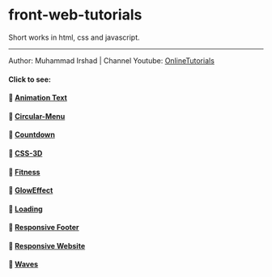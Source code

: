 # front-web-tutorials
Short works in html, css and javascript.

---
Author: Muhammad Irshad | Channel Youtube: [OnlineTutorials](https://www.youtube.com/c/OnlineTutorials4Designers)
#### Click to see:
#### 🚀 [Animation Text](https://front-web-tutorials.vercel.app/Animation-Text/main.html)
#### 🚀 [Circular-Menu](https://front-web-tutorials.vercel.app/Circular-Menu/main.html)
#### 🚀 [Countdown](https://front-web-tutorials.vercel.app/Countdown/main.html)
#### 🚀 [CSS-3D](https://front-web-tutorials.vercel.app/CSS-3D/main.html)
#### 🚀 [Fitness](https://front-web-tutorials.vercel.app/Fitness/main.html)
#### 🚀 [GlowEffect](https://front-web-tutorials.vercel.app/GlowEffect/main.html)
#### 🚀 [Loading](https://front-web-tutorials.vercel.app/Loading/main.html)
#### 🚀 [Responsive Footer](https://front-web-tutorials.vercel.app/Responsive-Footer/main.html)
#### 🚀 [Responsive Website](https://front-web-tutorials.vercel.app/Responsive-Website/main.html)
#### 🚀 [Waves](https://front-web-tutorials.vercel.app/Waves/main.html)



